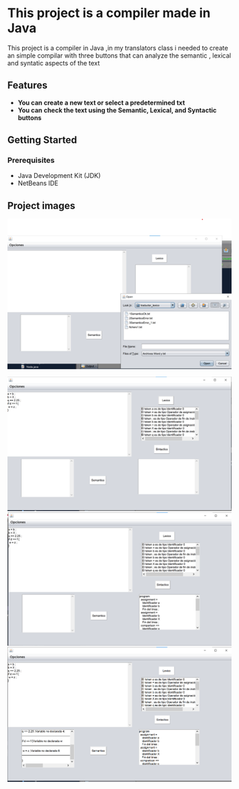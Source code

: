 # This project is a compiler made in Java

This project is a compiler in Java ,in my translators class i needed to create an simple compilar with three buttons that can analyze the semantic , lexical and syntatic aspects of the text

## Features

- **You can create a new text or select a predetermined txt**
- **You can check the text using the Semantic, Lexical, and Syntactic buttons**

## Getting Started

### Prerequisites
- Java Development Kit (JDK)
- NetBeans IDE
## Project images

  ![Overview Image](src/images/image1.png)
  
  ![Overview Image](src/images/image2.png)
    ![Overview Image](src/images/image3.png)
      ![Overview Image](src/images/image4.png)
    
